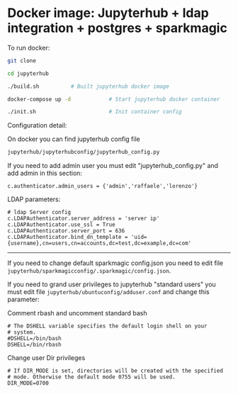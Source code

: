 # Docker image: Jupyterhub + ldap integration + postgres + sparkmagic

To run docker:

```bash
git clone

cd jupyterhub

./build.sh 			# Built jupyterhub docker image

docker-compose up -d            # Start jupyterhub docker container  

./init.sh                       # Init container config
```

Configuration detail:

On docker  you can find jupyterhub config file

```bash
jupyterhub/jupyterhubconfig/jupyterhub_config.py
```

If you need to add admin user you must edit "jupyterhub_config.py" and add admin in this section:

```properties
c.authenticator.admin_users = {'admin','raffaele','lorenzo'}
```

LDAP parameters:

```properties
# ldap Server config
c.LDAPAuthenticator.server_address = 'server ip'
c.LDAPAuthenticator.use_ssl = True
c.LDAPAuthenticator.server_port = 636
c.LDAPAuthenticator.bind_dn_template = 'uid={username},cn=users,cn=accounts,dc=test,dc=example,dc=com'
```

-------------------

If you need to change default sparkmagic config.json you need to edit file `jupyterhub/sparkmagicconfig/.sparkmagic/config.json`.



If you need to grand user privileges to jupyterhub "standard users" you must edit file `jupyterhub/ubuntuconfig/adduser.conf` and change this parameter:

Comment rbash and uncomment standard bash

```properties
# The DSHELL variable specifies the default login shell on your
# system.
#DSHELL=/bin/bash
DSHELL=/bin/rbash
```

Change user Dir privileges

```properties
# If DIR_MODE is set, directories will be created with the specified
# mode. Otherwise the default mode 0755 will be used.
DIR_MODE=0700
```

